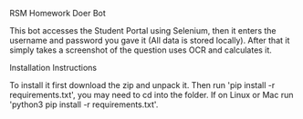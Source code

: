 RSM Homework Doer Bot

This bot accesses the Student Portal using Selenium, then it enters the username and password you gave it (All data is stored locally). After that it simply takes a screenshot of the question uses OCR and calculates it.

Installation Instructions

To install it first download the zip and unpack it. Then run 'pip install -r requirements.txt', you may need to cd into the folder. If on Linux or Mac run 'python3 pip install -r requirements.txt'.
